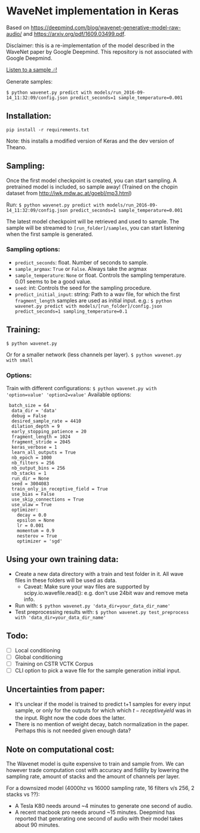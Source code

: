 # WaveNet implementation in Keras
Based on https://deepmind.com/blog/wavenet-generative-model-raw-audio/ and https://arxiv.org/pdf/1609.03499.pdf.

Disclaimer: this is a re-implementation of the model described in the WaveNet paper by Google Deepmind. This repository is not associated with Google Deepmind.

[Listen to a sample 🎶!](https://soundcloud.com/basveeling/wavenet-sample)

Generate samples:

```$ python wavenet.py predict with models/run_2016-09-14_11:32:09/config.json predict_seconds=1 sample_temperature=0.001```

## Installation:
`pip install -r requirements.txt` 

Note: this installs a modified version of Keras and the dev version of Theano.

## Sampling:
Once the first model checkpoint is created, you can start sampling.
A pretrained model is included, so sample away! (Trained on the chopin dataset from http://iwk.mdw.ac.at/goebl/mp3.html)

Run:
```$ python wavenet.py predict with models/run_2016-09-14_11:32:09/config.json predict_seconds=1 sample_temperature=0.001```

The latest model checkpoint will be retrieved and used to sample. The sample will be streamed to `[run_folder]/samples`, you can start listening when the first sample is generated.

### Sampling options:
- `predict_seconds`: float. Number of seconds to sample.
- `sample_argmax`: `True` or `False`. Always take the argmax
- `sample_temperature`: `None` or float. Controls the sampling temperature. 0.01 seems to be a good value.
- `seed`: int: Controls the seed for the sampling procedure.
- `predict_initial_input`: string: Path to a wav file, for which the first `fragment_length` samples are used as initial input.
e.g.:
```$ python wavenet.py predict with models/[run_folder]/config.json predict_seconds=1 sampling_temperature=0.1```

## Training:
```$ python wavenet.py```

Or for a smaller network (less channels per layer).
```$ python wavenet.py with small```

### Options:
Train with different configurations:
```$ python wavenet.py with 'option=value' 'option2=value'```
Available options:
```
 batch_size = 64
  data_dir = 'data'
  debug = False
  desired_sample_rate = 4410
  dilation_depth = 9
  early_stopping_patience = 20
  fragment_length = 1024
  fragment_stride = 2045
  keras_verbose = 1
  learn_all_outputs = True
  nb_epoch = 1000
  nb_filters = 256
  nb_output_bins = 256
  nb_stacks = 1
  run_dir = None
  seed = 3004083
  train_only_in_receptive_field = True
  use_bias = False
  use_skip_connections = True
  use_ulaw = True
  optimizer:
    decay = 0.0
    epsilon = None
    lr = 0.001
    momentum = 0.9
    nesterov = True
    optimizer = 'sgd'
```

## Using your own training data:
- Create a new data directory with a train and test folder in it. All wave files in these folders will be used as data.
    - Caveat: Make sure your wav files are supported by scipy.io.wavefile.read(): e.g. don't use 24bit wav and remove meta info.
- Run with: `$ python wavenet.py 'data_dir=your_data_dir_name'`
- Test preprocessing results with: `$ python wavenet.py test_preprocess with 'data_dir=your_data_dir_name'`

## Todo:
- [ ] Local conditioning
- [ ] Global conditioning
- [ ] Training on CSTR VCTK Corpus
- [ ] CLI option to pick a wave file for the sample generation initial input.

## Uncertainties from paper:
- It's unclear if the model is trained to predict t+1 samples for every input sample, or only for the outputs for which which $t-receptive_field$ was in the input. Right now the code does the latter.
- There is no mention of weight decay, batch normalization in the paper. Perhaps this is not needed given enough data?

## Note on computational cost:
The Wavenet model is quite expensive to train and sample from. We can however trade computation cost with accuracy and fidility by lowering the sampling rate, amount of stacks and the amount of channels per layer.

For a downsized model (4000hz vs 16000 sampling rate, 16 filters v/s 256, 2 stacks vs ??):
- A Tesla K80 needs around ~4 minutes to generate one second of audio.
- A recent macbook pro needs around ~15 minutes.
Deepmind has reported that generating one second of audio with their model takes about 90 minutes.

